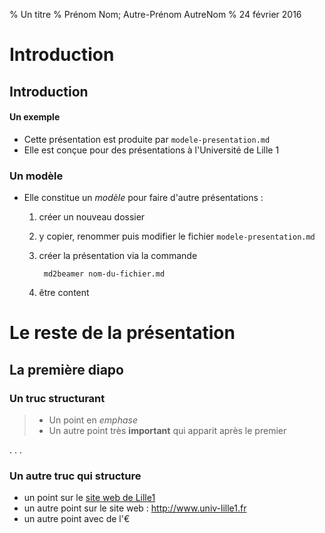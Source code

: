 % Un titre
% Prénom Nom; Autre-Prénom AutreNom
% 24 février 2016

# Introduction

## Introduction

#### Un exemple

- Cette présentation est produite par `modele-presentation.md`
- Elle est conçue pour des présentations à l'Université de Lille 1

### Un modèle

- Elle constitue un *modèle* pour faire d'autre présentations :
    1. créer un nouveau dossier
    2. y copier, renommer puis modifier le fichier `modele-presentation.md`
    3. créer la présentation via la commande

            md2beamer nom-du-fichier.md

    4. être content

# Le reste de la présentation

## La première diapo

### Un truc structurant

> - Un point en *emphase*
> - Un autre point très **important** qui apparit après le premier

. . .

### Un autre truc qui structure

- un point sur le [site web de Lille1](http://www.univ-lille1.fr)
- un autre point sur le site web : <http://www.univ-lille1.fr>
- un autre point avec de l'€

